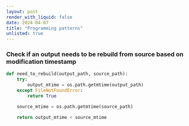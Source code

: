 ```yaml
---
layout: post
render_with_liquid: false
date: 2024-04-07
title: "Programming patterns"
unlisted: true
---
```


### Check if an output needs to be rebuild from source based on modification timestamp

``` python
def need_to_rebuild(output_path, source_path):
    try:
        output_mtime = os.path.getmtime(output_path)
    except FileNotFoundError:
        return True

    source_mtime = os.path.getmtime(source_path)

    return output_mtime < source_mtime
```
